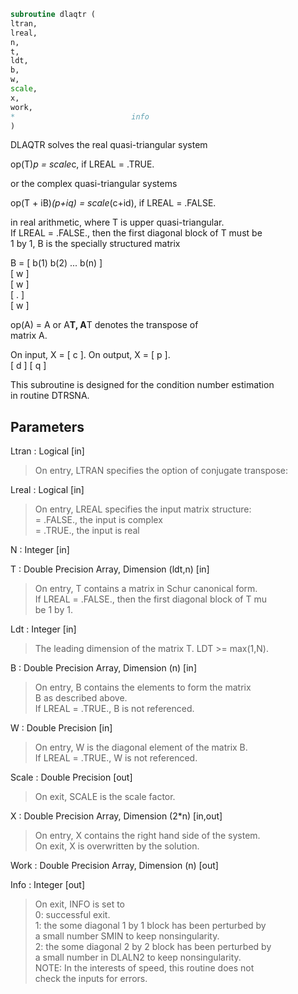 ```fortran  
subroutine dlaqtr (  
ltran,  
lreal,  
n,  
t,  
ldt,  
b,  
w,  
scale,  
x,  
work,  
*                          info  
)  
```  
  
DLAQTR solves the real quasi-triangular system  
  
op(T)*p = scale*c,               if LREAL = .TRUE.  
  
or the complex quasi-triangular systems  
  
op(T + iB)*(p+iq) = scale*(c+id),  if LREAL = .FALSE.  
  
in real arithmetic, where T is upper quasi-triangular.  
If LREAL = .FALSE., then the first diagonal block of T must be  
1 by 1, B is the specially structured matrix  
  
B = [ b(1) b(2) ... b(n) ]  
[       w            ]  
[           w        ]  
[              .     ]  
[                 w  ]  
  
op(A) = A or A**T, A**T denotes the transpose of  
matrix A.  
  
On input, X = [ c ].  On output, X = [ p ].  
[ d ]                  [ q ]  
  
This subroutine is designed for the condition number estimation  
in routine DTRSNA.  
  
## Parameters  
Ltran : Logical [in]  
> On entry, LTRAN specifies the option of conjugate transpose:  
  
Lreal : Logical [in]  
> On entry, LREAL specifies the input matrix structure:  
> = .FALSE.,    the input is complex  
> = .TRUE.,     the input is real  
  
N : Integer [in]  
  
T : Double Precision Array, Dimension (ldt,n) [in]  
> On entry, T contains a matrix in Schur canonical form.  
> If LREAL = .FALSE., then the first diagonal block of T mu  
> be 1 by 1.  
  
Ldt : Integer [in]  
> The leading dimension of the matrix T. LDT >= max(1,N).  
  
B : Double Precision Array, Dimension (n) [in]  
> On entry, B contains the elements to form the matrix  
> B as described above.  
> If LREAL = .TRUE., B is not referenced.  
  
W : Double Precision [in]  
> On entry, W is the diagonal element of the matrix B.  
> If LREAL = .TRUE., W is not referenced.  
  
Scale : Double Precision [out]  
> On exit, SCALE is the scale factor.  
  
X : Double Precision Array, Dimension (2*n) [in,out]  
> On entry, X contains the right hand side of the system.  
> On exit, X is overwritten by the solution.  
  
Work : Double Precision Array, Dimension (n) [out]  
  
Info : Integer [out]  
> On exit, INFO is set to  
> 0: successful exit.  
> 1: the some diagonal 1 by 1 block has been perturbed by  
> a small number SMIN to keep nonsingularity.  
> 2: the some diagonal 2 by 2 block has been perturbed by  
> a small number in DLALN2 to keep nonsingularity.  
> NOTE: In the interests of speed, this routine does not  
> check the inputs for errors.  
  
